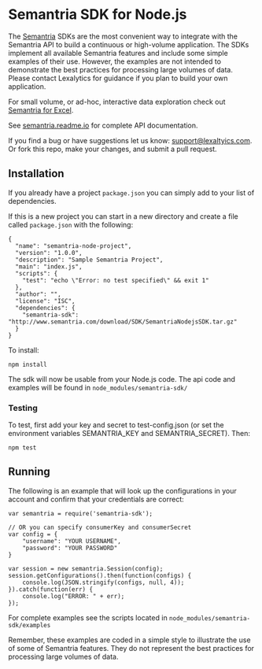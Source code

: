 # Semantria SDK for Node.js

The [Semantria](https://www.lexalytics.com/semantria) SDKs are the most convenient way to integrate with the Semantria API to build a continuous or high-volume application. The SDKs implement all available Semantria features and include some simple examples of their use. However, the examples are not intended to demonstrate the best practices for processing large volumes of data. Please contact Lexalytics for guidance if you plan to build your own application.

For small volume, or ad-hoc, interactive data exploration check out [Semantria for Excel](https://www.lexalytics.com/semantria/excel).

See [semantria.readme.io](https://semantria.readme.io/docs/) for complete API documentation.

If you find a bug or have suggestions let us know: support@lexaltyics.com. Or fork this repo, make your changes, and submit a pull request.

## Installation

If you already have a project `package.json` you can simply add to your list of dependencies.

If this is a new project you can start in a new directory and create a file called `package.json` with the following:

    {
      "name": "semantria-node-project",
      "version": "1.0.0",
      "description": "Sample Semantria Project",
      "main": "index.js",
      "scripts": {
        "test": "echo \"Error: no test specified\" && exit 1"
      },
      "author": "",
      "license": "ISC",
      "dependencies": {
        "semantria-sdk": "http://www.semantria.com/download/SDK/SemantriaNodejsSDK.tar.gz"
      }
    }

To install:

    npm install

The sdk will now be usable from your Node.js code.  The api code and examples will be found in `node_modules/semantria-sdk/`

### Testing

To test, first add your key and secret to test-config.json (or set the environment variables SEMANTRIA_KEY and SEMANTRIA_SECRET). Then:

    npm test

## Running

The following is an example that will look up the configurations in your account and confirm that your credentials are correct:

    var semantria = require('semantria-sdk');
    
    // OR you can specify consumerKey and consumerSecret
    var config = {
        "username": "YOUR USERNAME",
        "password": "YOUR PASSWORD"
    }
    
    var session = new semantria.Session(config);
    session.getConfigurations().then(function(configs) {
        console.log(JSON.stringify(configs, null, 4));
    }).catch(function(err) {
        console.log("ERROR: " + err);
    });


For complete examples see the scripts located in `node_modules/semantria-sdk/examples`

Remember, these examples are coded in a simple style to illustrate the use of some of Semantria features. They do not represent the best practices for processing large volumes of data.
